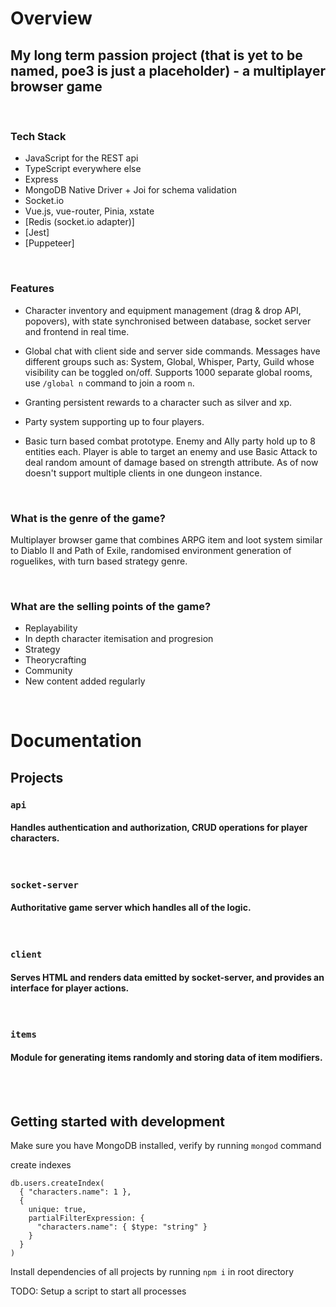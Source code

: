 # Overview

## My long term passion project (that is yet to be named, poe3 is just a placeholder) - a multiplayer browser game

<br>

### Tech Stack

- JavaScript for the REST api
- TypeScript everywhere else
- Express
- MongoDB Native Driver + Joi for schema validation
- Socket.io
- Vue.js, vue-router, Pinia, xstate
- [Redis (socket.io adapter)]
- [Jest]
- [Puppeteer]

<br>

### Features

- Character inventory and equipment management (drag & drop API, popovers), with state synchronised between database, socket server and frontend in real time.

- Global chat with client side and server side commands. Messages have different groups such as: System, Global, Whisper, Party, Guild whose visibility can be toggled on/off. Supports 1000 separate global rooms, use `/global n` command to join a room `n`.

- Granting persistent rewards to a character such as silver and xp.

- Party system supporting up to four players.

- Basic turn based combat prototype. Enemy and Ally party hold up to 8 entities each. Player is able to target an enemy and use Basic Attack to deal random amount of damage based on strength attribute. As of now doesn't support multiple clients in one dungeon instance.

<br>

### What is the genre of the game?

Multiplayer browser game that combines ARPG item and loot system similar to Diablo II and Path of Exile,
randomised environment generation of roguelikes, with turn based strategy genre.

<br>

### What are the selling points of the game?

- Replayability
- In depth character itemisation and progresion
- Strategy
- Theorycrafting
- Community
- New content added regularly

<br>

# Documentation

## Projects

### **`api`**

#### Handles authentication and authorization, CRUD operations for player characters.

<br>

### **`socket-server`**

#### Authoritative game server which handles all of the logic.

<br>

### **`client`**

#### Serves HTML and renders data emitted by socket-server, and provides an interface for player actions.

<br>

### **`items`**

#### Module for generating items randomly and storing data of item modifiers.

<br>
<br>

## Getting started with development

Make sure you have MongoDB installed, verify by running `mongod` command

create indexes

```
db.users.createIndex(
  { "characters.name": 1 },
  {
    unique: true,
    partialFilterExpression: {
      "characters.name": { $type: "string" }
    }
  }
)
```

Install dependencies of all projects by running `npm i` in root directory

TODO: Setup a script to start all processes
